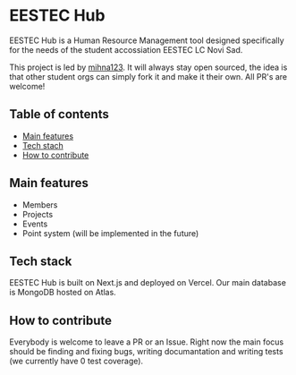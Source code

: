 # EESTEC Hub

EESTEC Hub is a Human Resource Management tool designed specifically for 
the needs of the student accossiation EESTEC LC Novi Sad.

This project is led by [mihna123](https://github.com/mihna123).
It will always stay open sourced, the idea is that other student orgs can simply fork it
and make it their own. All PR's are welcome!

## Table of contents

- [Main features](#features)
- [Tech stach](#tech-stack)
- [How to contribute](#how-to-contribute)

## Main features

- Members
- Projects
- Events
- Point system (will be implemented in the future)

## Tech stack

EESTEC Hub is built on Next.js and deployed on Vercel. Our main database is 
MongoDB hosted on Atlas.

## How to contribute

Everybody is welcome to leave a PR or an Issue. Right now the main focus should
be finding and fixing bugs, writing documantation and writing tests 
(we currently have 0 test coverage). 
